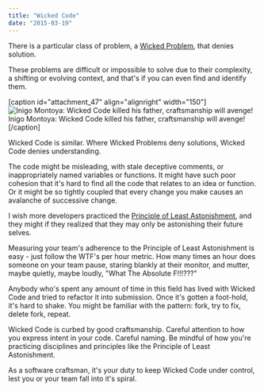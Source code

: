 ```yaml
---
title: "Wicked Code"
date: "2015-03-19"
---
```


There is a particular class of problem, a [Wicked Problem](https://codingculture.io/wp-content/uploads/2015/03/Wicked_problem), that denies solution.

These problems are difficult or impossible to solve due to their complexity, a shifting or evolving context, and that's if you can even find and identify them.

\[caption id="attachment\_47" align="alignright" width="150"\]![Inigo Montoya: Wicked Code killed his father, craftsmanship will avenge!](https://codingculture.io/wp-content/uploads/2015/03/I-do-not-think-it-means-what-you-think-it-means-150x1501.jpeg) Inigo Montoya: Wicked Code killed his father, craftsmanship will avenge!\[/caption\]

Wicked Code is similar. Where Wicked Problems deny solutions, Wicked Code denies understanding.

The code might be misleading, with stale deceptive comments, or inappropriately named variables or functions. It might have such poor cohesion that it's hard to find all the code that relates to an idea or function. Or it might be so tightly coupled that every change you make causes an avalanche of successive change.

I wish more developers practiced the [Principle of Least Astonishment](https://codingculture.io/wp-content/uploads/2015/03/wiki?PrincipleOfLeastAstonishment), and they might if they realized that they may only be astonishing their future selves.

Measuring your team's adherence to the Principle of Least Astonishment is easy - just follow the WTF's per hour metric. How many times an hour does someone on your team pause, staring blankly at their monitor, and mutter, maybe quietly, maybe loudly, "What The Absolute F!!!???"

Anybody who's spent any amount of time in this field has lived with Wicked Code and tried to refactor it into submission. Once it's gotten a foot-hold, it's hard to shake. You might be familiar with the pattern: fork, try to fix, delete fork, repeat.

Wicked Code is curbed by good craftsmanship. Careful attention to how you express intent in your code. Careful naming. Be mindful of how you're practicing disciplines and principles like the Principle of Least Astonishment.

As a software craftsman, it's your duty to keep Wicked Code under control, lest you or your team fall into it's spiral.
